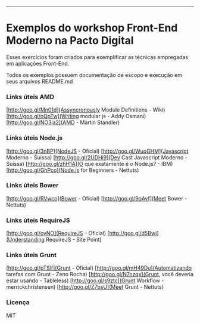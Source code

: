 ---
# Exemplos do workshop Front-End Moderno na Pacto Digital
Esses exercícios foram criados para exemplificar as técnicas empregadas em aplicações Front-End.

Todos os exemplos possuem documentação de escopo e execução em seus arquivos README.md

### Links úteis AMD
[http://goo.gl/Mn01d](Assyncronously Module Definitions - Wiki)
[http://goo.gl/oQpTw](Writing modular js - Addy Osmani)
[http://goo.gl/NO3ia2](AMD - Martin Standler)

### Links úteis Node.js
[http://goo.gl/3nBP](NodeJS - Oficial)
[http://goo.gl/WuoGHM](Javascript Moderno - Suissa)
[http://goo.gl/2UDHi9](Dev Cast Javascript Moderno - Suissa)
[http://goo.gl/zhH1A](O que exatamente é o Node.js? - IBM)
[http://goo.gl/GhPco](Node.js for Beginners - Nettuts)

### Links úteis Bower
[http://goo.gl/RVwco](Bower - Oficial)
[http://goo.gl/9qAyf](Meet Bower - Nettuts)

### Links úteis RequireJS
[http://goo.gl/ovNO](RequireJS - Oficial)
[http://goo.gl/d5Bwj](Understanding RequireJS - Site Point)

### Links úteis Grunt
[http://goo.gl/pTSlf](Grunt - Oficial)
[http://goo.gl/mH49Du](Automatizando tarefas com Grunt - Zeno Rocha)
[http://goo.gl/N7nzqx](Grunt, você deveria estar usando - Tableless)
[http://goo.gl/s9ztc](Grunt Workflow - merrickchristensen)
[http://goo.gl/Z7bsU](Meet Grunt - Nettuts)

### Licença
MIT